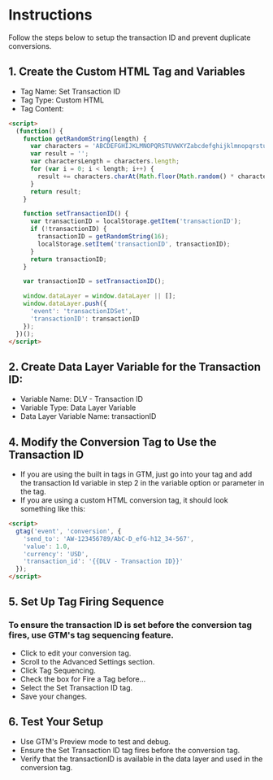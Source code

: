 # Instructions
Follow the steps below to setup the transaction ID and prevent duplicate conversions.

## 1. Create the Custom HTML Tag and Variables
- Tag Name: Set Transaction ID
- Tag Type: Custom HTML
- Tag Content:
```html
<script>
  (function() {
    function getRandomString(length) {
      var characters = 'ABCDEFGHIJKLMNOPQRSTUVWXYZabcdefghijklmnopqrstuvwxyz0123456789';
      var result = '';
      var charactersLength = characters.length;
      for (var i = 0; i < length; i++) {
        result += characters.charAt(Math.floor(Math.random() * charactersLength));
      }
      return result;
    }

    function setTransactionID() {
      var transactionID = localStorage.getItem('transactionID');
      if (!transactionID) {
        transactionID = getRandomString(16);
        localStorage.setItem('transactionID', transactionID);
      }
      return transactionID;
    }

    var transactionID = setTransactionID();

    window.dataLayer = window.dataLayer || [];
    window.dataLayer.push({
      'event': 'transactionIDSet',
      'transactionID': transactionID
    });
  })();
</script>
```

## 2. Create Data Layer Variable for the Transaction ID:
- Variable Name: DLV - Transaction ID
- Variable Type: Data Layer Variable
- Data Layer Variable Name: transactionID

## 4. Modify the Conversion Tag to Use the Transaction ID
- If you are using the built in tags in GTM, just go into your tag and add the transaction Id variable in step 2 in the variable option or parameter in the tag.
- If you are using a custom HTML conversion tag, it should look something like this:

```html
<script>
  gtag('event', 'conversion', {
    'send_to': 'AW-123456789/AbC-D_efG-h12_34-567',
    'value': 1.0,
    'currency': 'USD',
    'transaction_id': '{{DLV - Transaction ID}}'
  });
</script>
```

## 5. Set Up Tag Firing Sequence
### To ensure the transaction ID is set before the conversion tag fires, use GTM's tag sequencing feature.

- Click to edit your conversion tag.
- Scroll to the Advanced Settings section.
- Click Tag Sequencing.
- Check the box for Fire a Tag before...
- Select the Set Transaction ID tag.
- Save your changes.

## 6. Test Your Setup
- Use GTM's Preview mode to test and debug.
- Ensure the Set Transaction ID tag fires before the conversion tag.
- Verify that the transactionID is available in the data layer and used in the conversion tag.
